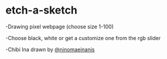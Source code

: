# etch-a-sketch
<p>
-Drawing pixel webpage (choose size 1-100)

-Choose black, white or get a customize one from the rgb slider

-Chibi Ina drawn by <a href="https://twitter.com/ninomaeinanis"> @ninomaeinanis </a>
<p>
